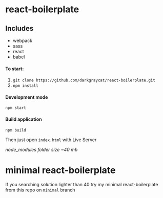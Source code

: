 # react-boilerplate

## Includes
* webpack
* sass
* react
* babel

#### To start:
1. `git clone https://github.com/darkgraycat/react-boilerplate.git`
2. `npm install`

#### Development mode
`npm start`

#### Build application
`npm build`

Then just open `index.html` with Live Server


*node_modules folder size ~40 mb*


# minimal react-boilerplate
If you searching solution lighter than 40
try my minimal react-boilerplate from
this repo on `minimal` branch
